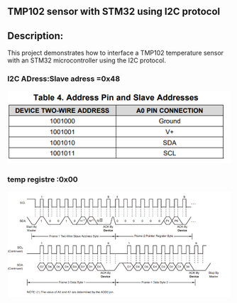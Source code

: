 <h2>TMP102 sensor with  STM32 using I2C protocol </h2>
<h2>Description:</h2>
This project demonstrates how to interface a TMP102 temperature sensor with an STM32 microcontroller using the I2C protocol.
<h3>I2C ADress:Slave adress =0x48</h3>
<img src="adress.PNG" alt="address SLAVE =0X48" >
<h3>temp registre :0x00 </h3>
<img src="Frame.PNG" alt="temp registre " >

